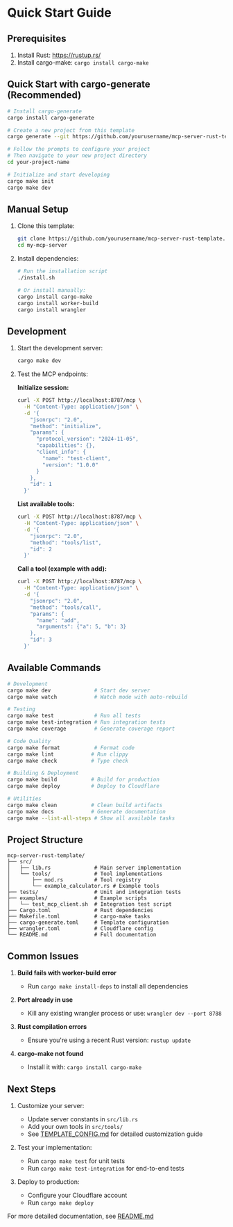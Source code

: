 # Quick Start Guide

## Prerequisites

1. Install Rust: https://rustup.rs/
2. Install cargo-make: `cargo install cargo-make`

## Quick Start with cargo-generate (Recommended)

```bash
# Install cargo-generate
cargo install cargo-generate

# Create a new project from this template
cargo generate --git https://github.com/yourusername/mcp-server-rust-template.git

# Follow the prompts to configure your project
# Then navigate to your new project directory
cd your-project-name

# Initialize and start developing
cargo make init
cargo make dev
```

## Manual Setup

1. Clone this template:
   ```bash
   git clone https://github.com/yourusername/mcp-server-rust-template.git my-mcp-server
   cd my-mcp-server
   ```

2. Install dependencies:
   ```bash
   # Run the installation script
   ./install.sh
   
   # Or install manually:
   cargo install cargo-make
   cargo install worker-build
   cargo install wrangler
   ```

## Development

1. Start the development server:
   ```bash
   cargo make dev
   ```

2. Test the MCP endpoints:

   **Initialize session:**
   ```bash
   curl -X POST http://localhost:8787/mcp \
     -H "Content-Type: application/json" \
     -d '{
       "jsonrpc": "2.0",
       "method": "initialize",
       "params": {
         "protocol_version": "2024-11-05",
         "capabilities": {},
         "client_info": {
           "name": "test-client",
           "version": "1.0.0"
         }
       },
       "id": 1
     }'
   ```

   **List available tools:**
   ```bash
   curl -X POST http://localhost:8787/mcp \
     -H "Content-Type: application/json" \
     -d '{
       "jsonrpc": "2.0",
       "method": "tools/list",
       "id": 2
     }'
   ```

   **Call a tool (example with add):**
   ```bash
   curl -X POST http://localhost:8787/mcp \
     -H "Content-Type: application/json" \
     -d '{
       "jsonrpc": "2.0",
       "method": "tools/call",
       "params": {
         "name": "add",
         "arguments": {"a": 5, "b": 3}
       },
       "id": 3
     }'
   ```

## Available Commands

```bash
# Development
cargo make dev              # Start dev server
cargo make watch            # Watch mode with auto-rebuild

# Testing
cargo make test             # Run all tests
cargo make test-integration # Run integration tests
cargo make coverage         # Generate coverage report

# Code Quality
cargo make format           # Format code
cargo make lint            # Run clippy
cargo make check           # Type check

# Building & Deployment
cargo make build           # Build for production
cargo make deploy          # Deploy to Cloudflare

# Utilities
cargo make clean           # Clean build artifacts
cargo make docs            # Generate documentation
cargo make --list-all-steps # Show all available tasks
```

## Project Structure

```
mcp-server-rust-template/
├── src/
│   ├── lib.rs              # Main server implementation
│   └── tools/              # Tool implementations
│       ├── mod.rs          # Tool registry
│       └── example_calculator.rs # Example tools
├── tests/                  # Unit and integration tests
├── examples/               # Example scripts
│   └── test_mcp_client.sh  # Integration test script
├── Cargo.toml              # Rust dependencies
├── Makefile.toml           # cargo-make tasks
├── cargo-generate.toml     # Template configuration
├── wrangler.toml           # Cloudflare config
└── README.md               # Full documentation
```

## Common Issues

1. **Build fails with worker-build error**
   - Run `cargo make install-deps` to install all dependencies

2. **Port already in use**
   - Kill any existing wrangler process or use: `wrangler dev --port 8788`

3. **Rust compilation errors**
   - Ensure you're using a recent Rust version: `rustup update`

4. **cargo-make not found**
   - Install it with: `cargo install cargo-make`

## Next Steps

1. Customize your server:
   - Update server constants in `src/lib.rs`
   - Add your own tools in `src/tools/`
   - See [TEMPLATE_CONFIG.md](TEMPLATE_CONFIG.md) for detailed customization guide

2. Test your implementation:
   - Run `cargo make test` for unit tests
   - Run `cargo make test-integration` for end-to-end tests

3. Deploy to production:
   - Configure your Cloudflare account
   - Run `cargo make deploy`

For more detailed documentation, see [README.md](README.md)